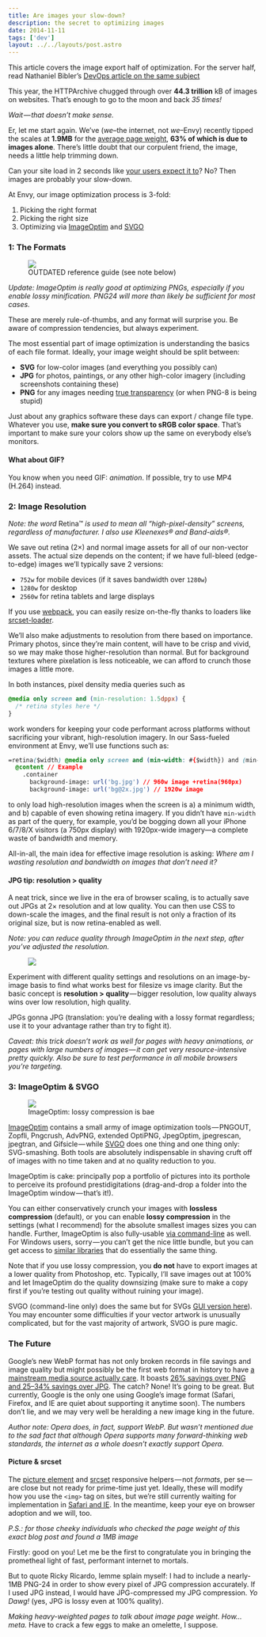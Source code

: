 ```yaml
---
title: Are images your slow-down?
description: the secret to optimizing images
date: 2014-11-11
tags: ['dev']
layout: ../../layouts/post.astro
---
```


This article covers the image export half of optimization. For the server half, read Nathaniel
Bibler’s
[DevOps article on the same subject](https://blog.madewithenvy.com/tuning-slow-images-with-devops-6ea874718ab)

This year, the HTTPArchive chugged through over **44.3 trillion** kB of images on websites. That’s
enough to go to the moon and back _35 times!_

_Wait — that doesn’t make sense._

Er, let me start again. We’ve (_we_–the internet, not _we_–Envy) recently tipped the scales at
**1.9MB** for the [average page weight](http://httparchive.org/trends.php), **63% of which is due to
images alone**. There’s little doubt that our corpulent friend, the image, needs a little help
trimming down.

Can your site load in 2 seconds like
[your users expect it to](https://blog.kissmetrics.com/loading-time/)? No? Then images are probably
your slow-down.

At Envy, our image optimization process is 3-fold:

1. Picking the right format
1. Picking the right size
1. Optimizing via [ImageOptim](https://imageoptim.com) and [SVGO](https://github.com/svg/svgo)

### 1: The Formats

<figure><img src="https://cdn-images-1.medium.com/max/800/1*3WkENTBM6jM0gE7UAWQvCg.png"><figcaption>OUTDATED reference guide (see note below)</figcaption></figure>

_Update: ImageOptim is really good at optimizing PNGs, especially if you enable lossy minification.
PNG24 will more than likely be sufficient for most cases._

These are merely rule-of-thumbs, and any format will surprise you. Be aware of compression
tendencies, but always experiment.

The most essential part of image optimization is understanding the basics of each file format.
Ideally, your image weight should be split between:

- **SVG** for low-color images (and everything you possibly can)
- **JPG** for photos, paintings, or any other high-color imagery (including screenshots containing
  these)
- **PNG** for any images needing
  [true transparency](http://www.sitepoint.com/gif-jpg-png-whats-difference/) (or when PNG-8 is
  being stupid)

Just about any graphics software these days can export / change file type. Whatever you use, **make
sure you convert to sRGB color space**. That’s important to make sure your colors show up the same
on everybody else’s monitors.

#### What about GIF?

You know when you need GIF: _animation_. If possible, try to use MP4 (H.264) instead.

### 2: Image Resolution

_Note: the word_ Retina™ _is used to mean all “high-pixel-density” screens, regardless of
manufacturer. I also use Kleenexes® and Band-aids®._

We save out retina (2×) and normal image assets for all of our non-vector assets. The actual size
depends on the content; if we have full-bleed (edge-to-edge) images we’ll typically save 2 versions:

- `752w` for mobile devices (if it saves bandwidth over `1280w`)
- `1280w` for desktop
- `2560w` for retina tablets and large displays

If you use [webpack](https://blog.madewithenvy.com/getting-started-with-webpack-2-ed2b86c68783), you
can easily resize on-the-fly thanks to loaders like
[srcset-loader](https://github.com/timse/srcset-loader).

We’ll also make adjustments to resolution from there based on importance. Primary photos, since
they’re main content, will have to be crisp and vivid, so we may make those higher-resolution than
normal. But for background textures where pixelation is less noticeable, we can afford to crunch
those images a little more.

In both instances, pixel density media queries such as

```css
@media only screen and (min-resolution: 1.5dppx) {
  /* retina styles here */
}
```

work wonders for keeping your code performant across platforms without sacrificing your vibrant,
high-resolution imagery. In our Sass-fueled environment at Envy, we’ll use functions such as:

```css
=retina($width) @media only screen and (min-width: #{$width}) and (min-resolution: 1.5dppx)
  @content // Example
    .container
      background-image: url('bg.jpg') // 960w image +retina(960px)
      background-image: url('bg@2x.jpg') // 1920w image
```

to only load high-resolution images when the screen is a) a minimum width, and b) capable of even
showing retina imagery. If you didn’t have `min-width` as part of the query, for example, you’d be
bogging down all your iPhone 6/7/8/X visitors (a 750px display) with 1920px-wide imagery—a complete
waste of bandwidth and memory.

All-in-all, the main idea for effective image resolution is asking: _Where am I wasting resolution
and bandwidth on images that don’t need it?_

#### JPG tip: resolution &gt; quality

A neat trick, since we live in the era of browser scaling, is to actually save out JPGs at 2×
resolution and at low quality. You can then use CSS to down-scale the images, and the final result
is not only a fraction of its original size, but is now retina-enabled as well.

_Note: you can reduce quality through ImageOptim in the next step, after you’ve adjusted the
resolution._

<figure><img src="https://cdn-images-1.medium.com/max/800/0*bEP7MkNYzQvEbcGD.png"></figure>

Experiment with different quality settings and resolutions on an image-by-image basis to find what
works best for filesize vs image clarity. But the basic concept is **resolution &gt;
quality** — bigger resolution, low quality always wins over low resolution, high quality.

JPGs gonna JPG (translation: you’re dealing with a lossy format regardless; use it to your advantage
rather than try to fight it).

_Caveat: this trick doesn’t work as well for pages with heavy animations, or pages with large
numbers of images — it can get very resource-intensive pretty quickly. Also be sure to test
performance in all mobile browsers you’re targeting._

### 3: ImageOptim & SVGO

<figure><img src="https://cdn-images-1.medium.com/max/800/1*miXGQ690IcMGv9Asd73Akw.png"><figcaption>ImageOptim: lossy compression is bae</figcaption></figure>

[ImageOptim](http://imageoptim.com/) contains a small army of image optimization tools — PNGOUT,
Zopfli, Pngcrush, AdvPNG, extended OptiPNG, JpegOptim, jpegrescan, jpegtran, and Gifsicle — while
[SVGO](https://github.com/svg/svgo) does one thing and one thing only: SVG-smashing. Both tools are
absolutely indispensable in shaving cruft off of images with no time taken and at no quality
reduction to you.

ImageOptim is cake: principally pop a portfolio of pictures into its porthole to perceive its
profound prestidigitations (drag-and-drop a folder into the ImageOptim window — that’s it!).

You can either conservatively crunch your images with **lossless compression** (default), or you can
enable **lossy compression** in the settings (what I recommend) for the absolute smallest images
sizes you can handle. Further, ImageOptim is also fully-usable
[via command-line](https://github.com/JamieMason/ImageOptim-CLI) as well. For Windows users,
sorry — you can’t get the nice little bundle, but you can get access to
[similar libraries](https://github.com/JamieMason/ImageOptim-CLI#windows-and-linux) that do
essentially the same thing.

Note that if you use lossy compression, you **do not** have to export images at a lower quality from
Photoshop, etc. Typically, I’ll save images out at 100% and let ImageOptim do the quality downsizing
(make sure to make a copy first if you’re testing out quality without ruining your image).

SVGO (command-line only) does the same but for SVGs
[GUI version here](https://github.com/svg/svgo-gui)). You may encounter some difficulties if your
vector artwork is unusually complicated, but for the vast majority of artwork, SVGO is pure magic.

### The Future

Google’s new WebP format has not only broken records in file savings and image quality but might
possibly be the first web format in history to have
[a mainstream media source actually care](http://money.cnn.com/2014/07/21/technology/innovationnation/google-webp/).
It boasts
[26% savings over PNG and 25–34% savings over JPG](https://developers.google.com/speed/webp/). The
catch? None! It’s going to be great. But currently, Google is the only one using Google’s image
format (Safari, Firefox, and IE are quiet about supporting it anytime soon). The numbers don’t lie,
and we may very well be heralding a new image king in the future.

_Author note: Opera does, in fact, support WebP. But wasn’t mentioned due to the sad fact that
although Opera supports many forward-thinking web standards, the internet as a whole doesn’t exactly
support Opera._

#### Picture & srcset

The [picture element](http://caniuse.com/#search=picture) and
[srcset](http://caniuse.com/#feat=srcset) responsive helpers — not _formats_, per se — are close but
not ready for prime-time just yet. Ideally, these will modify how you use the `<img>` tag on sites,
but we’re still currently waiting for implementation in
[Safari and IE](http://responsiveimages.org/#implementation). In the meantime, keep your eye on
browser adoption and we will, too.

_P.S.: for those cheeky individuals who checked the page weight of this exact blog post and found a
1MB image_

Firstly: good on you! Let me be the first to congratulate you in bringing the prometheal light of
fast, performant internet to mortals.

But to quote Ricky Ricardo, lemme splain myself: I had to include a nearly-1MB PNG-24 in order to
show every pixel of JPG compression accurately. If I used JPG instead, I would have JPG-compressed
my JPG compression. _Yo Dawg!_ (yes, JPG is lossy even at 100% quality).

_Making heavy-weighted pages to talk about image page weight. How… meta._ Have to crack a few eggs
to make an omelette, I suppose.
